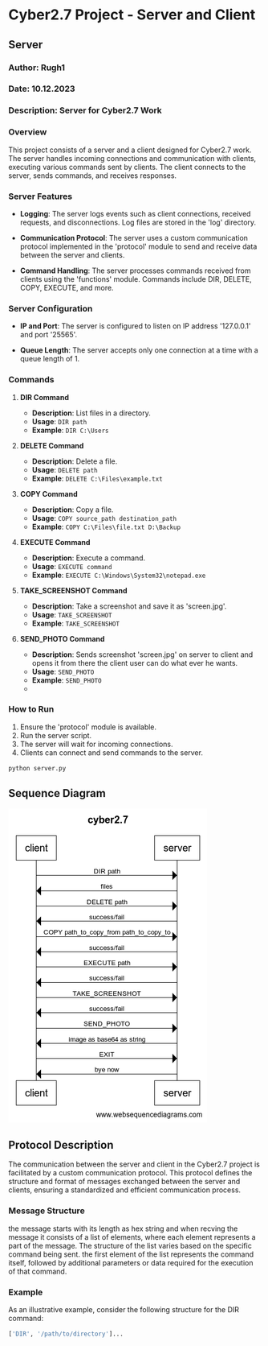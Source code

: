 # Cyber2.7 Project - Server and Client

## Server

### Author: Rugh1
### Date: 10.12.2023
### Description: Server for Cyber2.7 Work

### Overview

This project consists of a server and a client designed for Cyber2.7 work. The server handles incoming connections and communication with clients, executing various commands sent by clients. The client connects to the server, sends commands, and receives responses.

### Server Features

- **Logging**: The server logs events such as client connections, received requests, and disconnections. Log files are stored in the 'log' directory.

- **Communication Protocol**: The server uses a custom communication protocol implemented in the 'protocol' module to send and receive data between the server and clients.

- **Command Handling**: The server processes commands received from clients using the 'functions' module. Commands include DIR, DELETE, COPY, EXECUTE, and more.

### Server Configuration

- **IP and Port**: The server is configured to listen on IP address '127.0.0.1' and port '25565'.

- **Queue Length**: The server accepts only one connection at a time with a queue length of 1.

### Commands

1. **DIR Command**
    - **Description**: List files in a directory.
    - **Usage**: `DIR path`
    - **Example**: `DIR C:\Users`

2. **DELETE Command**
    - **Description**: Delete a file.
    - **Usage**: `DELETE path`
    - **Example**: `DELETE C:\Files\example.txt`

3. **COPY Command**
    - **Description**: Copy a file.
    - **Usage**: `COPY source_path destination_path`
    - **Example**: `COPY C:\Files\file.txt D:\Backup`

4. **EXECUTE Command**
    - **Description**: Execute a command.
    - **Usage**: `EXECUTE command`
    - **Example**: `EXECUTE C:\Windows\System32\notepad.exe`

5. **TAKE_SCREENSHOT Command**
    - **Description**: Take a screenshot and save it as 'screen.jpg'.
    - **Usage**: `TAKE_SCREENSHOT`
    - **Example**: `TAKE_SCREENSHOT`

6. **SEND_PHOTO Command**
    - **Description**: Sends screenshot 'screen.jpg' on server to client and opens it from there the client user can do what ever he wants.
    - **Usage**: `SEND_PHOTO`
    - **Example**: `SEND_PHOTO`
    - 
### How to Run

1. Ensure the 'protocol' module is available.
2. Run the server script.
3. The server will wait for incoming connections.
4. Clients can connect and send commands to the server.

```bash
python server.py
```

## Sequence Diagram

![Sequence Diagram](https://github.com/rugh1/Cyber2.7/raw/master/diagram.png)

## Protocol Description

The communication between the server and client in the Cyber2.7 project is facilitated by a custom communication protocol. This protocol defines the structure and format of messages exchanged between the server and clients, ensuring a standardized and efficient communication process.

### Message Structure
the message starts with its length as hex string and when recving the message 
it consists of a list of elements, where each element represents a part of the message. The structure of the list varies based on the specific command being sent. the first element of the list represents the command itself, followed by additional parameters or data required for the execution of that command.

### Example

As an illustrative example, consider the following structure for the DIR command:

```python
['DIR', '/path/to/directory']...

